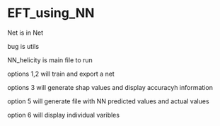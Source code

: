 # EFT_using_NN

Net is in Net

bug is utils

NN_helicity is main file to run

options 1,2 will train and export a net

options 3 will generate shap values and display accuracyh information

option 5 will generate file with NN predicted values and actual values

option 6 will display individual varibles
